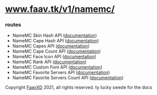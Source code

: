 # www.faav.tk/v1/namemc/

### routes
- NameMC Skin Hash API ([documentation](./skinhash.md))
- NameMC Cape Hash API ([documentation](./capehash.md))
- NameMC Capes API ([documentation](./capes.md))
- NameMC Cape Count API ([documentation](./capecount.md))
- NameMC Face Icon API ([documentation](./face.md))
- NameMC Rank API ([documentation](./rank.md))
- NameMC Custom Font API ([documentation](./font.md))
- NameMC Favorite Servers API ([documentation](./favserver.md))
- NameMC Favorite Servers Count API ([documentation](./favserver_count.md))

Copyright [FaavXD](https://github.com/FaavXD) 2021, all rights reserved.
 ty lucky swede for the docs
